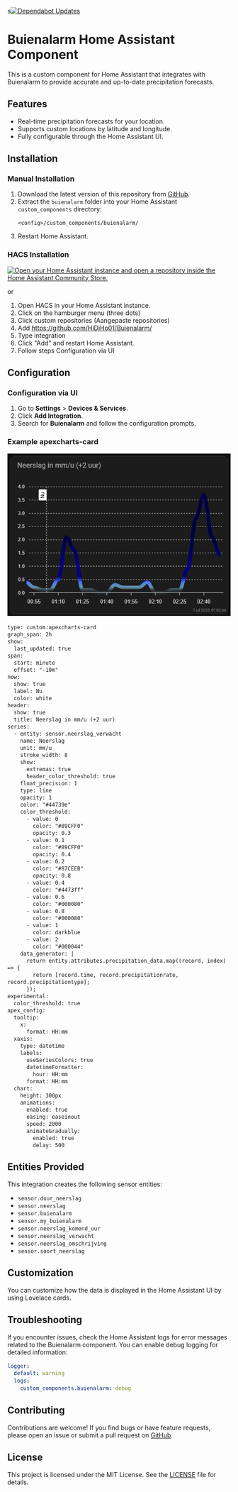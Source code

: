 s[![Dependabot Updates](https://github.com/HiDiHo01/Buienalarm/actions/workflows/dependabot/dependabot-updates/badge.svg?branch=main)](https://github.com/HiDiHo01/Buienalarm/actions/workflows/dependabot/dependabot-updates)
# Buienalarm Home Assistant Component

This is a custom component for Home Assistant that integrates with Buienalarm to provide accurate and up-to-date precipitation forecasts.

## Features

- Real-time precipitation forecasts for your location.
- Supports custom locations by latitude and longitude.
- Fully configurable through the Home Assistant UI.

## Installation

### Manual Installation

1. Download the latest version of this repository from [GitHub](https://github.com/HiDiHo01/Buienalarm).
2. Extract the `buienalarm` folder into your Home Assistant `custom_components` directory:
   ```
   <config>/custom_components/buienalarm/
   ```
3. Restart Home Assistant.

### HACS Installation
[![Open your Home Assistant instance and open a repository inside the Home Assistant Community Store.](https://my.home-assistant.io/badges/hacs_repository.svg)](https://my.home-assistant.io/redirect/hacs_repository/?owner=HiDiHo01&repository=Buienalarm&category=integration)

or
1. Open HACS in your Home Assistant instance.
2. Click on the hamburger menu (three dots)
3. Click custom repositories (Aangepaste repositories)
4. Add https://github.com/HiDiHo01/Buienalarm/
5. Type integration
6. Click "Add" and restart Home Assistant.
7. Follow steps Configuration via UI

## Configuration

### Configuration via UI

1. Go to **Settings** > **Devices & Services**.
2. Click **Add Integration**.
3. Search for **Buienalarm** and follow the configuration prompts.

### Example apexcharts-card

<img src="https://github.com/HiDiHo01/Buienalarm/blob/main/images/buienalarm%20card.png">

```
type: custom:apexcharts-card
graph_span: 2h
show:
  last_updated: true
span:
  start: minute
  offset: "-10m"
now:
  show: true
  label: Nu
  color: white
header:
  show: true
  title: Neerslag in mm/u (+2 uur)
series:
  - entity: sensor.neerslag_verwacht
    name: Neerslag
    unit: mm/u
    stroke_width: 8
    show:
      extremas: true
      header_color_threshold: true
    float_precision: 1
    type: line
    opacity: 1
    color: "#44739e"
    color_threshold:
      - value: 0
        color: "#89CFF0"
        opacity: 0.3
      - value: 0.1
        color: "#89CFF0"
        opacity: 0.4
      - value: 0.2
        color: "#87CEEB"
        opacity: 0.8
      - value: 0.4
        color: "#4473ff"
      - value: 0.6
        color: "#000080"
      - value: 0.8
        color: "#000080"
      - value: 1
        color: darkblue
      - value: 2
        color: "#000044"
    data_generator: |
      return entity.attributes.precipitation_data.map((record, index) => {
        return [record.time, record.precipitationrate, record.precipitationtype];
      });
experimental:
  color_threshold: true
apex_config:
  tooltip:
    x:
      format: HH:mm
  xaxis:
    type: datetime
    labels:
      useSeriesColors: true
      datetimeFormatter:
        hour: HH:mm
      format: HH:mm
  chart:
    height: 300px
    animations:
      enabled: true
      easing: easeinout
      speed: 2000
      animateGradually:
        enabled: true
        delay: 500
```

## Entities Provided

This integration creates the following sensor entities:

- `sensor.duur_neerslag`
- `sensor.neerslag`
- `sensor.buienalarm`
- `sensor.my_buienalarm`
- `sensor.neerslag_komend_uur`
- `sensor.neerslag_verwacht`
- `sensor.neerslag_omschrijving`
- `sensor.soort_neerslag`

## Customization

You can customize how the data is displayed in the Home Assistant UI by using Lovelace cards.

## Troubleshooting

If you encounter issues, check the Home Assistant logs for error messages related to the Buienalarm component. You can enable debug logging for detailed information:

```yaml
logger:
  default: warning
  logs:
    custom_components.buienalarm: debug
```

## Contributing

Contributions are welcome! If you find bugs or have feature requests, please open an issue or submit a pull request on [GitHub](https://github.com/HiDiHo01/Buienalarm).

## License

This project is licensed under the MIT License. See the [LICENSE](https://github.com/HiDiHo01/Buienalarm/blob/main/LICENSE) file for details.
